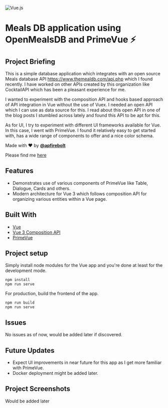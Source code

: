 ![Vue.js](https://img.shields.io/badge/vuejs-%2335495e.svg?style=for-the-badge&logo=vuedotjs&logoColor=%234FC08D)

# Meals DB application using OpenMealsDB and PrimeVue ⚡️

## Project Briefing

This is a simple database application which integrates with an open source Meals database API <a href="https://www.themealdb.com/api.php"> https://www.themealdb.com/api.php </a> which I found recently. I have worked on other APIs created by this organization like CocktailAPI which has been a pleasant experience for me.

I wanted to experiment with the composition API and hooks based approach of API integration in Vue without the use of Vuex. I needed an open API which I can use as data source for this. I read about this open API in one of the blog posts I stumbled across lately and found this API to be apt for this.

As for UI, I try to experiment with different UI frameworks available for Vue. In this case, I went with PrimeVue. I found it relatively easy to get started with, has a wide range of components to offer and a nice color schema.

Made with ❤️ by **[@apfirebolt](https://github.com/Apfirebolt/)**

Please find me [here](https://apgiiit.com/)
## Features

- Demonstrates use of various components of PrimeVue like Table, Dialogue, Cards and others.
- Modern architecture for Vue 3 which follows composition API for organizing various entities within a Vue page.

## Built With

* [Vue](https://reactjs.org/)
* [Vue 3 Composition API](https://vuejs.org/api/composition-api-setup.html/)
* [PrimeVue](https://www.primefaces.org/primevue/)

## Project setup

Simply install node modules for the Vue app and you're done at least for the development mode.

```
npm install
npm run serve
```

For production, build the frontend of the app. 

```
npm run build
npm run serve
```
## Issues

No issues as of now, would be added later if discovered.

## Future Updates

- Expect UI improvements in near future for this app as I get more familiar with PrimeVue.
- Docker deployment might be added later.

## Project Screenshots

Would be added later
